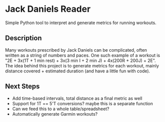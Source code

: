 # Jack Daniels Reader

Simple Python tool to interpret and generate metrics for running workouts.

## Description

Many workouts prescribed by Jack Daniels can be complicated, often written as a string of numbers and paces. One such example of a workout is "2E + 3x(1T + 1 min rest) + 3x(3 min I + 2 min J) + 4x(200R + 200J) + 2E". The idea behind this project is to generate metrics for each workout, mainly distance covered + estimated duration (and have a little fun with code).

## Next Steps

* Add time-based intervals, total distance as a final metric as well
* Support for 1T == 5'T conversions? maybe this is a separate function
* Can we feed this to a whole table/spreadsheet?
* Automatically generate Garmin workouts?